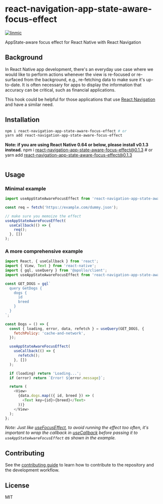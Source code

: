 # react-navigation-app-state-aware-focus-effect

[![linmic](https://circleci.com/gh/linmic/react-navigation-app-state-aware-focus-effect.svg?style=shield)](https://app.circleci.com/pipelines/github/linmic/react-navigation-app-state-aware-focus-effect)

AppState-aware focus effect for React Native with React Navigation

## Background

In React Native app development, there's an everyday use case where we would like to perform actions whenever the view is re-focused or re-surfaced from the background, e.g., re-fetching data to make sure it's up-to-date. It is often necessary for apps to display the information that accuracy can be critical, such as financial applications.

This hook could be helpful for those applications that use [React Navigation](https://reactnavigation.org/) and have a similar need.

## Installation

```sh
npm i react-navigation-app-state-aware-focus-effect # or
yarn add react-navigation-app-state-aware-focus-effect
```

**Note: if you are using React Native 0.64 or below, please install v0.1.3 instead.**
npm i react-navigation-app-state-aware-focus-effect@0.1.3 # or
yarn add react-navigation-app-state-aware-focus-effect@0.1.3

```sh

```

## Usage

### Minimal example

```js
import useAppStateAwareFocusEffect from 'react-navigation-app-state-aware-focus-effect';

const req = fetch('https://example.com/dummy.json');

// make sure you memoize the effect
useAppStateAwareFocusEffect(
  useCallback(() => {
    req();
  }, [])
);
```

### A more comprehensive example

```js
import React, { useCallback } from 'react';
import { View, Text } from 'react-native';
import { gql, useQuery } from '@apollo/client';
import useAppStateAwareFocusEffect from 'react-navigation-app-state-aware-focus-effect';

const GET_DOGS = gql`
  query GetDogs {
    dogs {
      id
      breed
    }
  }
`;

const Dogs = () => {
  const { loading, error, data, refetch } = useQuery(GET_DOGS, {
    fetchPolicy: 'cache-and-network',
  });

  useAppStateAwareFocusEffect(
    useCallback(() => {
      refetch();
    }, [])
  );

  if (loading) return 'Loading...';
  if (error) return `Error! ${error.message}`;

  return (
    <View>
      {data.dogs.map(({ id, breed }) => (
        <Text key={id}>{breed}</Text>
      ))}
    </View>
  );
};
```

_Note: Just like [useFocusEffect](https://reactnavigation.org/docs/use-focus-effect/), to avoid running the effect too often, it's important to wrap the callback in [useCallback](https://reactjs.org/docs/hooks-reference.html#usecallback) before passing it to `useAppStateAwareFocusEffect` as shown in the example._

## Contributing

See the [contributing guide](CONTRIBUTING.md) to learn how to contribute to the repository and the development workflow.

## License

MIT
